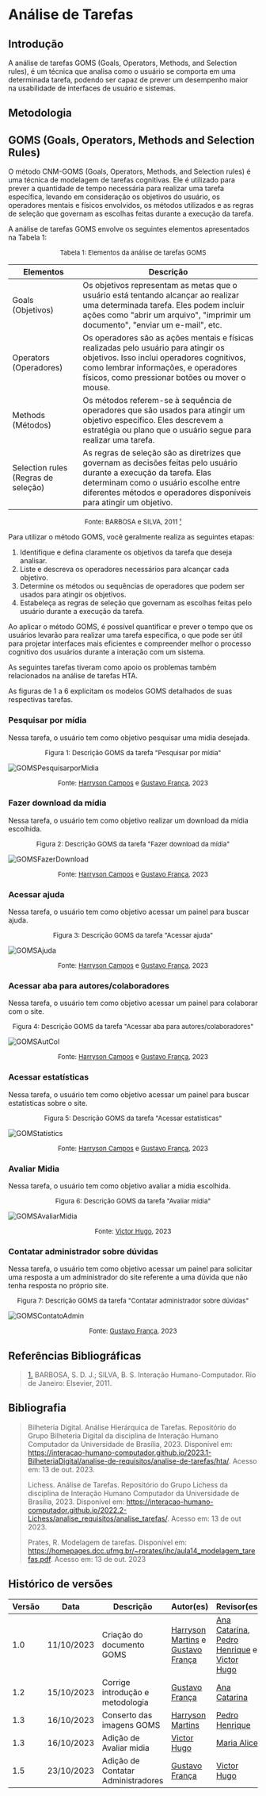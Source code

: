 # Análise de Tarefas

## Introdução

A análise de tarefas GOMS (Goals, Operators, Methods, and Selection rules), é um técnica que analisa como o usuário se comporta em uma determinada tarefa, podendo ser capaz de prever um desempenho maior na usabilidade de interfaces de usuário e sistemas.

## Metodologia

## GOMS (Goals, Operators, Methods and Selection Rules)

O método CNM-GOMS (Goals, Operators, Methods, and Selection rules) é uma técnica de modelagem de tarefas cognitivas. Ele é utilizado para prever a quantidade de tempo necessária para realizar uma tarefa específica, levando em consideração os objetivos do usuário, os operadores mentais e físicos envolvidos, os métodos utilizados e as regras de seleção que governam as escolhas feitas durante a execução da tarefa.

A análise de tarefas GOMS envolve os seguintes elementos apresentados na Tabela 1:

<font size="2"><p style="text-align: center">Tabela 1: Elementos da análise de tarefas GOMS </p></font>

| Elementos                           | Descrição                                                                                                                                                                                                                            |
| ----------------------------------- | ------------------------------------------------------------------------------------------------------------------------------------------------------------------------------------------------------------------------------------ |
| Goals (Objetivos)                   | Os objetivos representam as metas que o usuário está tentando alcançar ao realizar uma determinada tarefa. Eles podem incluir ações como "abrir um arquivo", "imprimir um documento", "enviar um e-mail", etc.                       |
| Operators (Operadores)              | Os operadores são as ações mentais e físicas realizadas pelo usuário para atingir os objetivos. Isso inclui operadores cognitivos, como lembrar informações, e operadores físicos, como pressionar botões ou mover o mouse.          |
| Methods (Métodos)                   | Os métodos referem-se à sequência de operadores que são usados para atingir um objetivo específico. Eles descrevem a estratégia ou plano que o usuário segue para realizar uma tarefa.                                               |
| Selection rules (Regras de seleção) | As regras de seleção são as diretrizes que governam as decisões feitas pelo usuário durante a execução da tarefa. Elas determinam como o usuário escolhe entre diferentes métodos e operadores disponíveis para atingir um objetivo. |

<font size="2"><p style="text-align: center">Fonte: BARBOSA e SILVA, 2011  <a id="anchor_1" href="#FRM1">¹</a></p></font>


Para utilizar o método GOMS, você geralmente realiza as seguintes etapas:

1. Identifique e defina claramente os objetivos da tarefa que deseja analisar.
2. Liste e descreva os operadores necessários para alcançar cada objetivo.
3. Determine os métodos ou sequências de operadores que podem ser usados para atingir os objetivos.
4. Estabeleça as regras de seleção que governam as escolhas feitas pelo usuário durante a execução da tarefa.

Ao aplicar o método GOMS, é possível quantificar e prever o tempo que os usuários levarão para realizar uma tarefa específica, o que pode ser útil para projetar interfaces mais eficientes e compreender melhor o processo cognitivo dos usuários durante a interação com um sistema.

As seguintes tarefas tiveram como apoio os problemas também relacionados na análise de tarefas HTA.

As figuras de 1 a 6 explicitam os modelos GOMS detalhados de suas respectivas tarefas.

### Pesquisar por mídia

Nessa tarefa, o usuário tem como objetivo pesquisar uma midia desejada.

<font size="2"><p style="text-align: center">Figura 1: Descrição GOMS da tarefa "Pesquisar por mídia"</p></font>

![GOMSPesquisarporMidia](../../assets/analise_de_requisitos/GOMSPesquisarmidia.png)

<font size="2"><p style="text-align: center">Fonte: [Harryson Campos](https://github.com/harry-cmartin) e [Gustavo França](https://github.com/gustavofbs), 2023</p></font>



### Fazer download da mídia

Nessa tarefa, o usuário tem como objetivo realizar um download da mídia escolhida.

<font size="2"><p style="text-align: center">Figura 2: Descrição GOMS da tarefa "Fazer download da mídia"</p></font>

![GOMSFazerDownload](../../assets/analise_de_requisitos/GOMSBaixar.png)

<font size="2"><p style="text-align: center">Fonte: [Harryson Campos](https://github.com/harry-cmartin) e [Gustavo França](https://github.com/gustavofbs), 2023</p></font>



### Acessar ajuda

Nessa tarefa, o usuário tem como objetivo acessar um painel para buscar ajuda.

<font size="2"><p style="text-align: center">Figura 3: Descrição GOMS da tarefa "Acessar ajuda"</p></font>

![GOMSAjuda](../../assets/analise_de_requisitos/GOMSAcessarAjuda.png)

<font size="2"><p style="text-align: center">Fonte: [Harryson Campos](https://github.com/harry-cmartin) e [Gustavo França](https://github.com/gustavofbs), 2023</p></font>



### Acessar aba para autores/colaboradores

Nessa tarefa, o usuário tem como objetivo acessar um painel para colaborar com o site.

<font size="2"><p style="text-align: center">Figura 4: Descrição GOMS da tarefa "Acessar aba para autores/colaboradores"</p></font>

![GOMSAutCol](../../assets/analise_de_requisitos/GOMSAutoresecolab.png)

<font size="2"><p style="text-align: center">Fonte: [Harryson Campos](https://github.com/harry-cmartin) e [Gustavo França](https://github.com/gustavofbs), 2023</p></font>



### Acessar estatísticas

Nessa tarefa, o usuário tem como objetivo acessar um painel para buscar estatísticas sobre o site.

<font size="2"><p style="text-align: center">Figura 5: Descrição GOMS da tarefa "Acessar estatísticas"</p></font>

![GOMStatistics](../../assets/analise_de_requisitos/GOMSEstatisticas.png)
<font size="2"><p style="text-align: center">Fonte: [Harryson Campos](https://github.com/harry-cmartin) e [Gustavo França](https://github.com/gustavofbs), 2023</p></font>


### Avaliar Midia

Nessa tarefa, o usuário tem como objetivo avaliar a midia escolhida. 

<font size="2"><p style="text-align: center">Figura 6: Descrição GOMS da tarefa "Avaliar midia"</p></font>

![GOMSAvaliarMidia](../../assets/analise_de_requisitos/goms-avaliar-midia.png)

<font size="2"><p style="text-align: center">Fonte: [Victor Hugo](https://github.com/ViictorHugoo), 2023</p></font>

### Contatar administrador sobre dúvidas

Nessa tarefa, o usuário tem como objetivo acessar um painel para solicitar uma resposta a um administrador do site referente a uma dúvida que não tenha resposta no próprio site.

<font size="2"><p style="text-align: center">Figura 7: Descrição GOMS da tarefa "Contatar administrador sobre dúvidas"</p></font>

![GOMSContatoAdmin](../../assets/analise_de_requisitos/GOMSContatoAdmin.png)

<font size="2"><p style="text-align: center">Fonte: [Gustavo França](https://github.com/gustavofbs), 2023</p></font>

## Referências Bibliográficas

> <a id="FRM3" href="#anchor_1">1.</a> BARBOSA, S. D. J.; SILVA, B. S. Interação Humano-Computador. Rio de Janeiro: Elsevier, 2011.
>




## Bibliografia

> Bilheteria Digital. Análise Hierárquica de Tarefas. Repositório do Grupo Bilheteria Digital da disciplina de Interação Humano Computador da Universidade de Brasília, 2023. Disponível em: https://interacao-humano-computador.github.io/2023.1-BilheteriaDigital/analise-de-requisitos/analise-de-tarefas/hta/. Acesso em: 13 de out. 2023.
>
> Lichess. Análise de Tarefas. Repositório do Grupo Lichess da disciplina de Interação Humano Computador da Universidade de Brasília, 2023. Disponível em: https://interacao-humano-computador.github.io/2022.2-Lichess/analise_requisitos/analise_tarefas/. Acesso em: 13 de out 2023.
>
> Prates, R. Modelagem de tarefas. Disponível em: https://homepages.dcc.ufmg.br/~rprates/ihc/aula14_modelagem_tarefas.pdf. Acesso em: 13 de out. 2023



## Histórico de versões

| Versão | Data       | Descrição                 | Autor(es)                                                                                              | Revisor(es)                                                                                                                                     |
| ------ | ---------- | ------------------------- | ------------------------------------------------------------------------------------------------------ | ----------------------------------------------------------------------------------------------------------------------------------------------- |
| 1.0    | 11/10/2023 | Criação do documento GOMS | [Harryson Martins](https://github.com/harry-cmartin) e [Gustavo França](https://github.com/gustavofbs) | [Ana Catarina](https://github.com/an4catarina), [Pedro Henrique](https://github.com/pedro-hsf) e [Victor Hugo](https://github.com/ViictorHugoo) |
| 1.2    | 15/10/2023 | Corrige introdução e metodologia                     | [Gustavo França](https://github.com/gustavofbs) | [Ana Catarina](https://github.com/an4catarina) |
|1.3     | 16/10/2023 | Conserto das imagens GOMS | [Harryson Martins](https://github.com/harry-cmartin) | [Pedro Henrique](https://github.com/pedro-hsf)|
|1.3     | 16/10/2023 | Adição de Avaliar midia   | [Victor Hugo](https://github.com/ViictorHugoo)       | [Maria Alice](https://github.com/Maliz-30)|
| 1.5    | 23/10/2023 | Adição de Contatar Administradores         | [Gustavo França](https://github.com/gustavofbs) | [Victor Hugo](https://github.com/ViictorHugoo) |